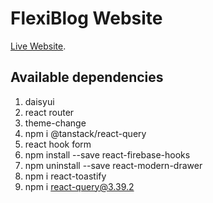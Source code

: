 # FlexiBlog Website

[Live Website]().

## Available dependencies
1. daisyui
2. react router
3. theme-change
4. npm i @tanstack/react-query
5. react hook form
6. npm install --save react-firebase-hooks 
7. npm uninstall --save react-modern-drawer
8. npm i react-toastify
9. npm i react-query@3.39.2